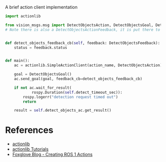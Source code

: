 A brief action client implementation

```python
import actionlib

from vision_msgs.msg import DetectObjectsAction, DetectObjectsGoal, DetectObjectsFeedback
# Note there is also a DetectObjectsActionFeedback, it is put there to confuse us


def detect_objects_feedback_cb(self, feedback: DetectObjectsFeedback):
    status = feedback.status


def main():
    ac = actionlib.SimpleActionClient(action_name, DetectObjectsAction)

    goal = DetectObjectsGoal()
    ac.send_goal(goal, feedback_cb=detect_objects_feedback_cb)

    if not ac.wait_for_result(
            rospy.Duration(self.detect_timeout_sec)):
        rospy.logerr("detection request timed out")
        return

    result = self.detect_objects_ac.get_result()
```

# References
- [actionlib](http://wiki.ros.org/actionlib)
- [actionlib Tutorials](http://wiki.ros.org/actionlib_tutorials/Tutorials/Writing%20a%20Simple%20Action%20Client%20%28Python%29)
- [Foxglove Blog - Creating ROS 1 Actions](https://foxglove.dev/blog/creating-ros1-actions)
